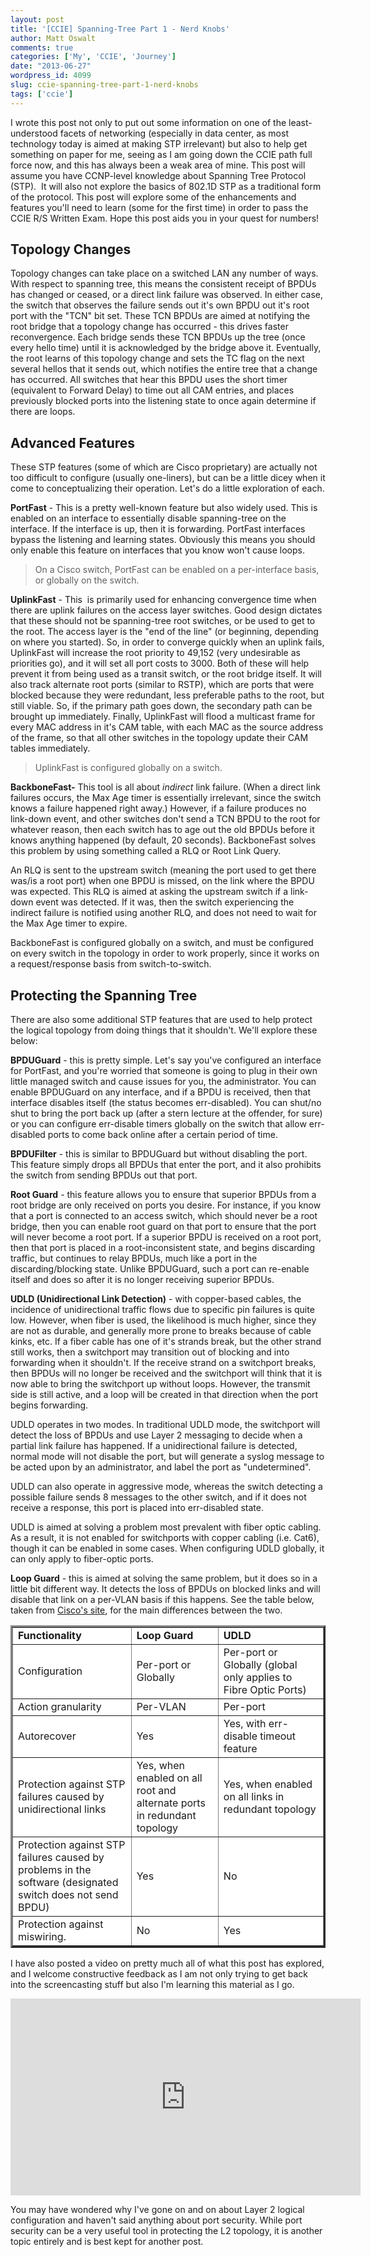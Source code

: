 ```yaml
---
layout: post
title: '[CCIE] Spanning-Tree Part 1 - Nerd Knobs'
author: Matt Oswalt
comments: true
categories: ['My', 'CCIE', 'Journey']
date: "2013-06-27"
wordpress_id: 4099
slug: ccie-spanning-tree-part-1-nerd-knobs
tags: ['ccie']
---
```



I wrote this post not only to put out some information on one of the least-understood facets of networking (especially in data center, as most technology today is aimed at making STP irrelevant) but also to help get something on paper for me, seeing as I am going down the CCIE path full force now, and this has always been a weak area of mine. This post will assume you have CCNP-level knowledge about Spanning Tree Protocol (STP).  It will also not explore the basics of 802.1D STP as a traditional form of the protocol. This post will explore some of the enhancements and features you'll need to learn (some for the first time) in order to pass the CCIE R/S Written Exam. Hope this post aids you in your quest for numbers!

## Topology Changes

Topology changes can take place on a switched LAN any number of ways. With respect to spanning tree, this means the consistent receipt of BPDUs has changed or ceased, or a direct link failure was observed. In either case, the switch that observes the failure sends out it's own BPDU out it's root port with the "TCN" bit set. These TCN BPDUs are aimed at notifying the root bridge that a topology change has occurred - this drives faster reconvergence. Each bridge sends these TCN BPDUs up the tree (once every hello time) until it is acknowledged by the bridge above it. Eventually, the root learns of this topology change and sets the TC flag on the next several hellos that it sends out, which notifies the entire tree that a change has occurred. All switches that hear this BPDU uses the short timer (equivalent to Forward Delay) to time out all CAM entries, and places previously blocked ports into the listening state to once again determine if there are loops.

## Advanced Features

These STP features (some of which are Cisco proprietary) are actually not too difficult to configure (usually one-liners), but can be a little dicey when it come to conceptualizing their operation. Let's do a little exploration of each.

**PortFast** - This is a pretty well-known feature but also widely used. This is enabled on an interface to essentially disable spanning-tree on the interface. If the interface is up, then it is forwarding. PortFast interfaces bypass the listening and learning states. Obviously this means you should only enable this feature on interfaces that you know won't cause loops.

> On a Cisco switch, PortFast can be enabled on a per-interface basis, or globally on the switch.

**UplinkFast** - This  is primarily used for enhancing convergence time when there are uplink failures on the access layer switches. Good design dictates that these should not be spanning-tree root switches, or be used to get to the root. The access layer is the "end of the line" (or beginning, depending on where you started). So, in order to converge quickly when an uplink fails, UplinkFast will increase the root priority to 49,152 (very undesirable as priorities go), and it will set all port costs to 3000. Both of these will help prevent it from being used as a transit switch, or the root bridge itself. It will also track alternate root ports (similar to RSTP), which are ports that were blocked because they were redundant, less preferable paths to the root, but still viable. So, if the primary path goes down, the secondary path can be brought up immediately. Finally, UplinkFast will flood a multicast frame for every MAC address in it's CAM table, with each MAC as the source address of the frame, so that all other switches in the topology update their CAM tables immediately.

> UplinkFast is configured globally on a switch.

**BackboneFast-** This tool is all about _indirect_ link failure. (When a direct link failures occurs, the Max Age timer is essentially irrelevant, since the switch knows a failure happened right away.) However, if a failure produces no link-down event, and other switches don't send a TCN BPDU to the root for whatever reason, then each switch has to age out the old BPDUs before it knows anything happened (by default, 20 seconds). BackboneFast solves this problem by using something called a RLQ or Root Link Query.

An RLQ is sent to the upstream switch (meaning the port used to get there was/is a root port) when one BPDU is missed, on the link where the BPDU was expected. This RLQ is aimed at asking the upstream switch if a link-down event was detected. If it was, then the switch experiencing the indirect failure is notified using another RLQ, and does not need to wait for the Max Age timer to expire.

BackboneFast is configured globally on a switch, and must be configured on every switch in the topology in order to work properly, since it works on a request/response basis from switch-to-switch.

## Protecting the Spanning Tree

There are also some additional STP features that are used to help protect the logical topology from doing things that it shouldn't. We'll explore these below:

**BPDUGuard** - this is pretty simple. Let's say you've configured an interface for PortFast, and you're worried that someone is going to plug in their own little managed switch and cause issues for you, the administrator. You can enable BPDUGuard on any interface, and if a BPDU is received, then that interface disables itself (the status becomes err-disabled). You can shut/no shut to bring the port back up (after a stern lecture at the offender, for sure) or you can configure err-disable timers globally on the switch that allow err-disabled ports to come back online after a certain period of time.

**BPDUFilter** - this is similar to BPDUGuard but without disabling the port. This feature simply drops all BPDUs that enter the port, and it also prohibits the switch from sending BPDUs out that port.

**Root Guard** - this feature allows you to ensure that superior BPDUs from a root bridge are only received on ports you desire. For instance, if you know that a port is connected to an access switch, which should never be a root bridge, then you can enable root guard on that port to ensure that the port will never become a root port. If a superior BPDU is received on a root port, then that port is placed in a root-inconsistent state, and begins discarding traffic, but continues to relay BPDUs, much like a port in the discarding/blocking state. Unlike BPDUGuard, such a port can re-enable itself and does so after it is no longer receiving superior BPDUs.

**UDLD (Unidirectional Link Detection)** - with copper-based cables, the incidence of unidirectional traffic flows due to specific pin failures is quite low. However, when fiber is used, the likelihood is much higher, since they are not as durable, and generally more prone to breaks because of cable kinks, etc. If a fiber cable has one of it's strands break, but the other strand still works, then a switchport may transition out of blocking and into forwarding when it shouldn't. If the receive strand on a switchport breaks, then BPDUs will no longer be received and the switchport will think that it is now able to bring the switchport up without loops. However, the transmit side is still active, and a loop will be created in that direction when the port begins forwarding.

UDLD operates in two modes. In traditional UDLD mode, the switchport will detect the loss of BPDUs and use Layer 2 messaging to decide when a partial link failure has happened. If a unidirectional failure is detected, normal mode will not disable the port, but will generate a syslog message to be acted upon by an administrator, and label the port as "undetermined".

UDLD can also operate in aggressive mode, whereas the switch detecting a possible failure sends 8 messages to the other switch, and if it does not receive a response, this port is placed into err-disabled state.

UDLD is aimed at solving a problem most prevalent with fiber optic cabling. As a result, it is not enabled for switchports with copper cabling (i.e. Cat6), though it can be enabled in some cases. When configuring UDLD globally, it can only apply to fiber-optic ports.

**Loop Guard** - this is aimed at solving the same problem, but it does so in a little bit different way. It detects the loss of BPDUs on blocked links and will disable that link on a per-VLAN basis if this happens. See the table below, taken from [Cisco's site](http://www.cisco.com/en/US/tech/tk389/tk621/technologies_tech_note09186a0080094640.shtml), for the main differences between the two.

<table cellpadding="3" width="100%" cellspacing="1" border="3" bgcolor="#F0F0F0" >
<tbody >
<tr >
<td height="" colspan="1" rowspan="1" width="" bgcolor="#FFFFFF" style="font-weight:bold">Functionality</td>
<td height="" colspan="1" rowspan="1" width="" bgcolor="#FFFFFF" style="font-weight:bold">Loop Guard</td>
<td height="" colspan="1" rowspan="1" width="" bgcolor="#FFFFFF" style="font-weight:bold">UDLD</td>
</tr>
<tr >

<td height="" colspan="1" rowspan="1" width="" bgcolor="#FFFFFF" >Configuration
</td>

<td height="" colspan="1" rowspan="1" width="" bgcolor="#FFFFFF" >Per-port or Globally
</td>

<td height="" colspan="1" rowspan="1" width="" bgcolor="#FFFFFF" >Per-port or Globally (global only applies to Fibre Optic Ports)
</td>
</tr>
<tr >

<td height="" colspan="1" rowspan="1" width="" bgcolor="#FFFFFF" >Action granularity
</td>

<td height="" colspan="1" rowspan="1" width="" bgcolor="#FFFFFF" >Per-VLAN
</td>

<td height="" colspan="1" rowspan="1" width="" bgcolor="#FFFFFF" >Per-port
</td>
</tr>
<tr >

<td height="" colspan="1" rowspan="1" width="" bgcolor="#FFFFFF" >Autorecover
</td>

<td height="" colspan="1" rowspan="1" width="" bgcolor="#FFFFFF" >Yes
</td>

<td height="" colspan="1" rowspan="1" width="" bgcolor="#FFFFFF" >Yes, with err-disable timeout feature
</td>
</tr>
<tr >

<td height="" colspan="1" rowspan="1" width="" bgcolor="#FFFFFF" >Protection against STP failures caused by unidirectional links
</td>

<td height="" colspan="1" rowspan="1" width="" bgcolor="#FFFFFF" >Yes, when enabled on all root and alternate ports in redundant topology
</td>

<td height="" colspan="1" rowspan="1" width="" bgcolor="#FFFFFF" >Yes, when enabled on all links in redundant topology
</td>
</tr>
<tr >

<td height="" colspan="1" rowspan="1" width="" bgcolor="#FFFFFF" >Protection against STP failures caused by problems in the software (designated switch does not send BPDU)
</td>

<td height="" colspan="1" rowspan="1" width="" bgcolor="#FFFFFF" >Yes
</td>

<td height="" colspan="1" rowspan="1" width="" bgcolor="#FFFFFF" >No
</td>
</tr>
<tr >

<td height="" colspan="1" rowspan="1" width="" bgcolor="#FFFFFF" >Protection against miswiring.
</td>

<td height="" colspan="1" rowspan="1" width="" bgcolor="#FFFFFF" >No
</td>

<td height="" colspan="1" rowspan="1" width="" bgcolor="#FFFFFF" >Yes
</td>
</tr>
</tbody>
</table>


I have also posted a video on pretty much all of what this post has explored, and I welcome constructive feedback as I am not only trying to get back into the screencasting stuff but also I'm learning this material as I go.

<div style="text-align: center"><iframe width="560" height="315" src="http://www.youtube.com/embed/ctUCkXm_k88" frameborder="0" allowfullscreen></iframe></div>

You may have wondered why I've gone on and on about Layer 2 logical configuration and haven't said anything about port security. While port security can be a very useful tool in protecting the L2 topology, it is another topic entirely and is best kept for another post.
